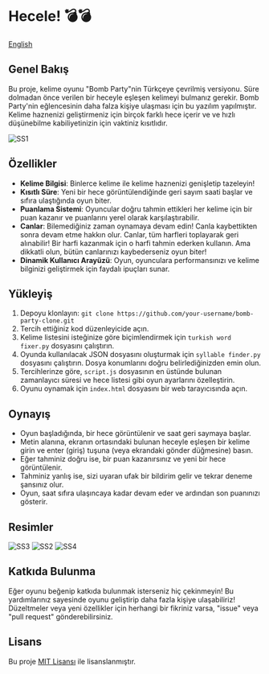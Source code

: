 # Hecele! 💣💣

[English](https://github.com/berkcan25/Turkish-Bomb-Party-Game/blob/main/README.md)

## Genel Bakış
Bu proje, kelime oyunu "Bomb Party"nin Türkçeye çevrilmiş versiyonu. Süre dolmadan önce verilen bir heceyle eşleşen kelimeyi bulmanız gerekir. Bomb Party'nin eğlencesinin daha falza kişiye ulaşması için bu yazılım yapılmıştır. Kelime haznenizi geliştirmeniz için birçok farklı hece içerir ve ve hızlı düşünebilme kabiliyetinizin için vaktiniz kısıtlıdır.

![SS1](https://github.com/berkcan25/Turkish-Bomb-Party-Game/assets/103621562/21d3e274-111d-4190-9fef-e12b709631a2)

## Özellikler
- **Kelime Bilgisi**: Binlerce kelime ile kelime haznenizi genişletip tazeleyin!
- **Kısıtlı Süre**: Yeni bir hece görüntülendiğinde geri sayım saati başlar ve sıfıra ulaştığında oyun biter.
- **Puanlama Sistemi**: Oyuncular doğru tahmin ettikleri her kelime için bir puan kazanır ve puanlarını yerel olarak karşılaştırabilir.
- **Canlar**: Bilemediğiniz zaman oynamaya devam edin! Canla kaybettikten sonra devam etme hakkın olur. Canlar, tüm harfleri toplayarak geri alınabilir! Bir harfi kazanmak için o harfi tahmin ederken kullanın. Ama dikkatli olun, bütün canlarınızı kaybederseniz oyun biter!
- **Dinamik Kullanıcı Arayüzü**: Oyun, oyunculara performansınızı ve kelime bilginizi geliştirmek için faydalı ipuçları sunar.

## Yükleyiş
1. Depoyu klonlayın: `git clone https://github.com/your-username/bomb-party-clone.git`
2. Tercih ettiğiniz kod düzenleyicide açın.
3. Kelime listesini isteğinize göre biçimlendirmek için `turkish word fixer.py` dosyasını çalıştırın.
4. Oyunda kullanılacak JSON dosyasını oluşturmak için `syllable finder.py` dosyasını çalıştırın. Dosya konumlarını doğru belirlediğinizden emin olun.
5. Tercihlerinze göre, `script.js` dosyasının en üstünde bulunan zamanlayıcı süresi ve hece listesi gibi oyun ayarlarını özelleştirin.
6. Oyunu oynamak için `index.html` dosyasını bir web tarayıcısında açın.

## Oynayış
- Oyun başladığında, bir hece görüntülenir ve saat geri saymaya başlar.
- Metin alanına, ekranın ortasındaki bulunan heceyle eşleşen bir kelime girin ve enter (giriş) tuşuna (veya ekrandaki gönder düğmesine) basın.
- Eğer tahminiz doğru ise, bir puan kazanırsınız ve yeni bir hece görüntülenir.
- Tahminiz yanlış ise, sizi uyaran ufak bir bildirim gelir ve tekrar deneme şansınız olur.
- Oyun, saat sıfıra ulaşıncaya kadar devam eder ve ardından son puanınızı gösterir.

## Resimler
![SS3](https://github.com/berkcan25/Turkish-Bomb-Party-Game/assets/103621562/8112ec9a-1d58-4b58-9295-b9dbc406714a)
![SS2](https://github.com/berkcan25/Turkish-Bomb-Party-Game/assets/103621562/046ed3b9-71ad-424d-b9e5-b3889561670e)
![SS4](https://github.com/berkcan25/Turkish-Bomb-Party-Game/assets/103621562/7fe1f070-ed20-45f4-972d-94fc88840796)

## Katkıda Bulunma
Eğer oyunu beğenip katkıda bulunmak isterseniz hiç çekinmeyin! Bu yardımlarınız sayesinde oyunu geliştirip daha fazla kişiye ulaşabiliriz! Düzeltmeler veya yeni özellikler için herhangi bir fikriniz varsa, "issue" veya "pull request" gönderebilirsiniz.

## Lisans
Bu proje [MIT Lisansı](LICENSE) ile lisanslanmıştır.
